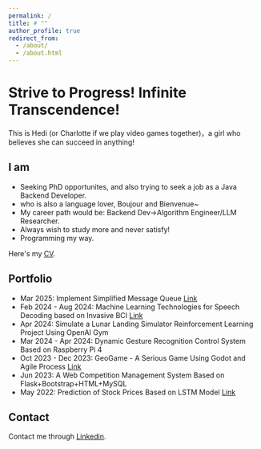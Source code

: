```yaml
---
permalink: /
title: # ""
author_profile: true
redirect_from: 
  - /about/
  - /about.html
---
```


Strive to Progress! Infinite Transcendence!
======
This is Hedi (or Charlotte if we play video games together)，a girl who believes she can succeed in anything!

## I am
- Seeking PhD opportunites, and also trying to seek a job as a Java Backend Developer. 
- who is also a language lover, Boujour and Bienvenue~
- My career path would be: Backend Dev->Algorithm Engineer/LLM Researcher. 
- Always wish to study more and never satisfy!
- Programming my way.

Here's my [CV](/files/resume.pdf).

## Portfolio

- Mar 2025: Implement Simplified Message Queue [Link](https://github.com/CharlotteDiamond/Work-MQ)
 - Feb 2024 - Aug 2024: Machine Learning Technologies for Speech Decoding based on Invasive BCI [Link](https://github.com/CharlotteDiamond/BCI-Speech-Decoding)
 - Apr 2024: Simulate a Lunar Landing Simulator Reinforcement Learning Project Using OpenAI Gym
 - Mar 2024 - Apr 2024: Dynamic Gesture Recognition Control System Based on Raspberry Pi 4
 - Oct 2023 - Dec 2023: GeoGame - A Serious Game Using Godot and Agile Process [Link](https://github.com/CharlotteDiamond/Coursework-GeoGame)
 - Jun 2023: A Web Competition Management System Based on Flask+Bootstrap+HTML+MySQL
 - May 2022: Prediction of Stock Prices Based on LSTM Model [Link](https://github.com/CharlotteDiamond/Interest-Analysis_and_Predicton_for_Stocks_using_LSTM)


## Contact

Contact me through [Linkedin](https://www.linkedin.com/in/hedi-h/).